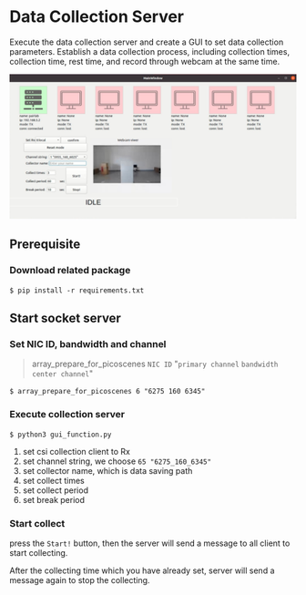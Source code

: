 # Data Collection Server

Execute the data collection server and create a GUI to set data collection parameters.
Establish a data collection process, including collection times, collection time, rest time, and record through webcam at the same time.

![GUI](gui.jpg)

## Prerequisite
### Download related package
```shell!
$ pip install -r requirements.txt
```

## Start socket server
### Set NIC ID, bandwidth and channel
> array_prepare_for_picoscenes `NIC ID` "`primary channel` `bandwidth` `center channel`"
```shell!
$ array_prepare_for_picoscenes 6 "6275 160 6345"
```

### Execute collection server
```shell!
$ python3 gui_function.py
```

1. set csi collection client to Rx
2. set channel string, we choose `65 "6275_160_6345"`
3. set collector name, which is data saving path
4. set collect times
5. set collect period
6. set break period

### Start collect
press the `Start!` button, then the server will send a message to all client to start collecting.

After the collecting time which you have already set, server will send a message again to stop the collecting.